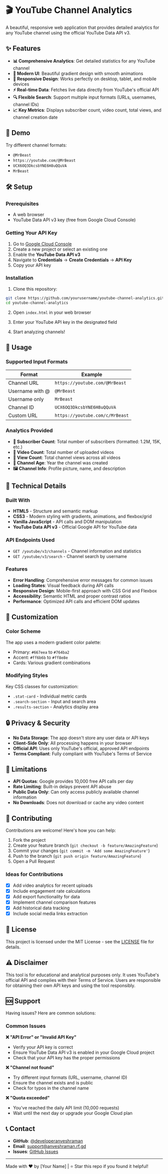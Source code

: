 # 🎬 YouTube Channel Analytics

A beautiful, responsive web application that provides detailed analytics for any YouTube channel using the official YouTube Data API v3.

## ✨ Features

- **📊 Comprehensive Analytics**: Get detailed statistics for any YouTube channel
- **🎨 Modern UI**: Beautiful gradient design with smooth animations
- **📱 Responsive Design**: Works perfectly on desktop, tablet, and mobile devices
- **⚡ Real-time Data**: Fetches live data directly from YouTube's official API
- **🔍 Flexible Search**: Support multiple input formats (URLs, usernames, channel IDs)
- **📈 Key Metrics**: Displays subscriber count, video count, total views, and channel creation date

## 🚀 Demo

Try different channel formats:
- `@MrBeast`
- `https://youtube.com/@MrBeast`
- `UCX6OQ3DkcsbYNE6H8uQQuVA`
- `MrBeast`

## 🛠️ Setup

### Prerequisites

- A web browser
- YouTube Data API v3 key (free from Google Cloud Console)

### Getting Your API Key

1. Go to [Google Cloud Console](https://console.cloud.google.com/)
2. Create a new project or select an existing one
3. Enable the **YouTube Data API v3**
4. Navigate to **Credentials** → **Create Credentials** → **API Key**
5. Copy your API key

### Installation

1. Clone this repository:
```bash
git clone https://github.com/yourusername/youtube-channel-analytics.git
cd youtube-channel-analytics
```

2. Open `index.html` in your web browser

3. Enter your YouTube API key in the designated field

4. Start analyzing channels!

## 📖 Usage

### Supported Input Formats

| Format | Example |
|--------|---------|
| Channel URL | `https://youtube.com/@MrBeast` |
| Username with @ | `@MrBeast` |
| Username only | `MrBeast` |
| Channel ID | `UCX6OQ3DkcsbYNE6H8uQQuVA` |
| Custom URL | `https://youtube.com/c/MrBeast` |

### Analytics Provided

- **👥 Subscriber Count**: Total number of subscribers (formatted: 1.2M, 15K, etc.)
- **🎥 Video Count**: Total number of uploaded videos
- **👀 View Count**: Total channel views across all videos
- **📅 Channel Age**: Year the channel was created
- **🖼️ Channel Info**: Profile picture, name, and description

## 🔧 Technical Details

### Built With

- **HTML5** - Structure and semantic markup
- **CSS3** - Modern styling with gradients, animations, and flexbox/grid
- **Vanilla JavaScript** - API calls and DOM manipulation
- **YouTube Data API v3** - Official Google API for YouTube data

### API Endpoints Used

- `GET /youtube/v3/channels` - Channel information and statistics
- `GET /youtube/v3/search` - Channel search by username

### Features

- **Error Handling**: Comprehensive error messages for common issues
- **Loading States**: Visual feedback during API calls
- **Responsive Design**: Mobile-first approach with CSS Grid and Flexbox
- **Accessibility**: Semantic HTML and proper contrast ratios
- **Performance**: Optimized API calls and efficient DOM updates

## 🎨 Customization

### Color Scheme

The app uses a modern gradient color palette:
- Primary: `#667eea` to `#764ba2`
- Accent: `#ff6b6b` to `#ff8e8e`
- Cards: Various gradient combinations

### Modifying Styles

Key CSS classes for customization:
- `.stat-card` - Individual metric cards
- `.search-section` - Input and search area
- `.results-section` - Analytics display area

## 🔒 Privacy & Security

- **No Data Storage**: The app doesn't store any user data or API keys
- **Client-Side Only**: All processing happens in your browser
- **Official API**: Uses only YouTube's official, approved API endpoints
- **Terms Compliant**: Fully compliant with YouTube's Terms of Service

## 🚫 Limitations

- **API Quotas**: Google provides 10,000 free API calls per day
- **Rate Limiting**: Built-in delays prevent API abuse
- **Public Data Only**: Can only access publicly available channel information
- **No Downloads**: Does not download or cache any video content

## 🤝 Contributing

Contributions are welcome! Here's how you can help:

1. Fork the project
2. Create your feature branch (`git checkout -b feature/AmazingFeature`)
3. Commit your changes (`git commit -m 'Add some AmazingFeature'`)
4. Push to the branch (`git push origin feature/AmazingFeature`)
5. Open a Pull Request

### Ideas for Contributions

- [x] Add video analytics for recent uploads
- [x] Include engagement rate calculations
- [x] Add export functionality for data
- [x] Implement channel comparison features
- [x] Add historical data tracking
- [x] Include social media links extraction

## 📄 License

This project is licensed under the MIT License - see the [LICENSE](LICENSE) file for details.

## ⚠️ Disclaimer

This tool is for educational and analytical purposes only. It uses YouTube's official API and complies with their Terms of Service. Users are responsible for obtaining their own API keys and using the tool responsibly.

## 🆘 Support

Having issues? Here are common solutions:

### Common Issues

**❌ "API Error" or "Invalid API Key"**
- Verify your API key is correct
- Ensure YouTube Data API v3 is enabled in your Google Cloud project
- Check that your API key has the proper permissions

**❌ "Channel not found"**
- Try different input formats (URL, username, channel ID)
- Ensure the channel exists and is public
- Check for typos in the channel name

**❌ "Quota exceeded"**
- You've reached the daily API limit (10,000 requests)
- Wait until the next day or upgrade your Google Cloud plan

## 📞 Contact

- **GitHub**: [@developeranveshraman](https://github.com/developeranveshraman)
- **Email**: support@anveshraman.rf.gd
- **Issues**: [GitHub Issues](https://github.com/developeranveshraman/YouTube-Channel-Analytics/issues)

---

Made with ❤️ by [Your Name] | ⭐ Star this repo if you found it helpful!
